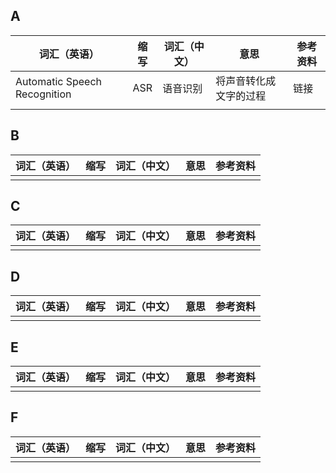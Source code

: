 ## A
| 词汇（英语）                 | 缩写 | 词汇（中文） | 意思                   | 参考资料 |
| ---------------------------- | ---- | ------------ | ---------------------- | -------- |
| Automatic Speech Recognition | ASR  | 语音识别     | 将声音转化成文字的过程 | 链接     |
|                              |      |              |                        |          |
## B
| 词汇（英语） | 缩写 | 词汇（中文） | 意思 | 参考资料 |
| ------------ | ---- | ------------ | ---- | -------- |
|              |      |              |      |          |
## C
| 词汇（英语） | 缩写 | 词汇（中文） | 意思 | 参考资料 |
| ------------ | ---- | ------------ | ---- | -------- |
|              |      |              |      |          |
## D
| 词汇（英语） | 缩写 | 词汇（中文） | 意思 | 参考资料 |
| ------------ | ---- | ------------ | ---- | -------- |
|              |      |              |      |          |
## E
| 词汇（英语） | 缩写 | 词汇（中文） | 意思 | 参考资料 |
| ------------ | ---- | ------------ | ---- | -------- |
|              |      |              |      |          |
## F
| 词汇（英语） | 缩写 | 词汇（中文） | 意思 | 参考资料 |
| ------------ | ---- | ------------ | ---- | -------- |
|              |      |              |      |          |
